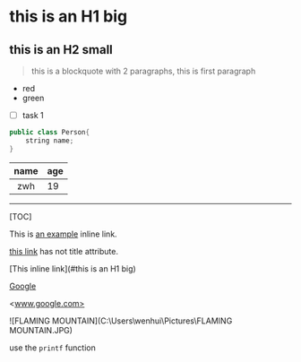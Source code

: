 # this is an H1 big

## this is an H2 small

> this is a blockquote with 2 paragraphs, this is first paragraph

- red
- green

- [ ] task 1

```java
public class Person{
    string name;
}
```

| name | age  |
| :--: | ---- |
| zwh  | 19   |

---

[TOC]

This is [an example](http://example.com/ "Title") inline link.

[this link](http://example.net/) has not title attribute.

[This inline link](#this is an H1 big)

[Google][]

[Google]: http://google.com

<www.google.com>

![FLAMING MOUNTAIN](C:\Users\wenhui\Pictures\FLAMING MOUNTAIN.JPG)

use the `printf` function